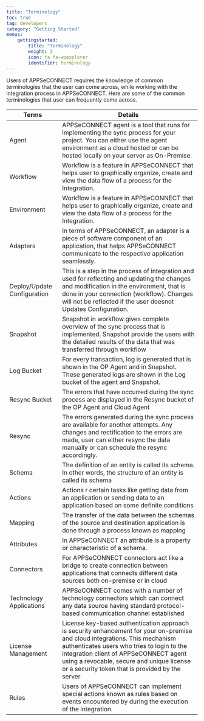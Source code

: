 ```yaml
---
title: "Terminology"
toc: true
tag: developers
category: "Getting Started"
menus: 
    gettingstarted:
        title: "Terminology"
        weight: 3
        icon: fa fa-wpexplorer
        identifier: terminology
---
```


Users of APPSeCONNECT requires the knowledge of common terminologies that the user can come across, while working with the 
integration process in APPSeCONNECT. Here are some of the common terminologies that user can frequently come across.


|Terms|Details|
|---|---|
|Agent|APPSeCONNECT agent is a tool that runs for implementing the sync process for your project. You can either use the agent environment as a cloud hosted or can be hosted locally on your server as On-Premise.|
|Workflow|Workflow is a feature in APPSeCONNECT that helps user to graphically organize, create and view the data flow of a process for the Integration.|
|Environment|Workflow is a feature in APPSeCONNECT that helps user to graphically organize, create and view the data flow of a process for the Integration.|
|Adapters|In terms of APPSeCONNECT, an adapter is a piece of software component of an application, that helps APPSeCONNECT communicate to the respective application seamlessly.|
|Deploy/Update Configuration|This is a step in the process of integration and used for reflecting and updating the changes and modification in the environment, that is done in your connection (workflow). Changes will not be reflected if the user doesnot Updates Configuration.|
|Snapshot|Snapshot in workflow gives complete overview of the sync process that is implemented. Snapshot provide the users with the detailed results of the data  that was transferred through workflow|
|Log Bucket |For every transaction, log is generated that is shown in the OP Agent and in Snapshot. These generated logs are shown in the Log bucket of the agent and Snapshot.|
|Resync Bucket|The errors that have occurred during the sync process are displayed in the Resync bucket of the OP Agent and Cloud Agent|
|Resync|The errors generated during the sync process are available for another attempts. Any changes and rectification to the errors are made, user can either resync the data manually or can schedule the resync accordingly.|
|Schema|The definition of an entity is called its schema. In other words, the structure of an entity is called its schema|
|Actions|Actions r certain tasks like getting data from an application or sending data to an application based on some definite conditions|
|Mapping|The transfer of the data between the schemas of the source and destination application is done through a process known as mapping|
|Attributes|In APPSeCONNECT an attribute is a property or characteristic of a schema. |
|Connectors|For APPSeCONNECT connectors act like a bridge to create connection between applications that connects different data sources both on-premise or in cloud |
|Technology Applications|APPSeCONNECT comes with a number of technology connectors which can connect any data source having standard protocol-based communication channel established|
|License Management |License key-based authentication approach is security enhancement for your on-premise and cloud integrations. This mechanism authenticates users who tries to login to the integration client of APPSeCONNECT agent using a revocable, secure and unique license or a security token that is provided by the server|
|Rules|Users of APPSeCONNECT can implement special actions known as rules based on events encountered by during the execution of the integration. |
